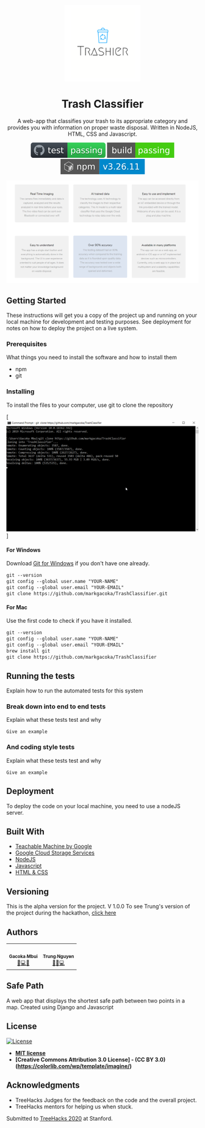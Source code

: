 <p align="center">
  <a href="https://trashier.appspot.com">
    <img width="200" src="images/trashier-logo.png">
  </a>
</p>

<h1 align="center">Trash Classifier</h1>
<div align="center">
A web-app that classifies your trash to its appropriate category and provides you with information on proper waste disposal. Written in NodeJS, HTML, CSS and Javascript.
  
[![Testing](https://github.com/markgacoka/TrashClassifier/blob/master/images/badge.svg)](https://github.com/markgacoka/TrashClassifier/issues)
[![Build Passing](https://github.com/markgacoka/TrashClassifier/blob/master/images/build.svg)](https://trashier.appspot.com)
[![NPM downloads](https://github.com/markgacoka/TrashClassifier/blob/master/images/npm.svg)](https://docs.npmjs.com/)
  
</div>

[![Features](https://github.com/markgacoka/TrashClassifier/blob/master/images/features.png)](http://trashier.appspot.com/)

## Getting Started

These instructions will get you a copy of the project up and running on your local machine for development and testing purposes. See deployment for notes on how to deploy the project on a live system.

### Prerequisites

What things you need to install the software and how to install them
* npm
* git

### Installing

To install the files to your computer, use git to clone the repository

[![Tutorial Video](https://github.com/markgacoka/TrashClassifier/blob/master/images/git-clone.gif)]


#### For Windows
Download [Git for Windows](https://gitforwindows.org/) if you don't have one already.

```
git --version
git config --global user.name "YOUR-NAME"
git config --global user.email "YOUR-EMAIL"
git clone https://github.com/markgacoka/TrashClassifier.git
```

#### For Mac
Use the first code to check if you have it installed.

```
git --version
git config --global user.name "YOUR-NAME"
git config --global user.email "YOUR-EMAIL"
brew install git
git clone https://github.com/markgacoka/TrashClassifier
```

## Running the tests

Explain how to run the automated tests for this system

### Break down into end to end tests

Explain what these tests test and why

```
Give an example
```

### And coding style tests

Explain what these tests test and why

```
Give an example
```

## Deployment

To deploy the code on your local machine, you need to use a nodeJS server.

## Built With

* [Teachable Machine by Google](https://teachablemachine.withgoogle.com/)
* [Google Cloud Storage Services](https://cloud.google.com/gcp/getting-started)
* [NodeJS](https://nodejs.org/en/docs/)
* [Javascript](https://developer.mozilla.org/en-US/docs/Web/JavaScript)
* [HTML & CSS](https://developer.mozilla.org/en-US/docs/Web/CSS)

## Versioning

This is the alpha version for the project. V 1.0.0
To see Trung's version of the project during the hackathon, [click here](https://treehacks-trashier.appspot.com/)

## Authors
<table>
  <tr>
    <td align="center"><a href="https://github.com/markgacoka"><img src="https://avatars2.githubusercontent.com/u/23658445?s=460&v=4" width="100px;" alt=""/><br /><sub><b>Gacoka Mbui</b></sub></a><br /><a href="https://github.com/markgacoka/SafePath" title="Backend and Documentation">📖💻🤔</a></td>
    <td align="center"><a href="https://github.com/Nguyen-ATrung"><img src="https://avatars2.githubusercontent.com/u/55957585?s=460&v=4" width="100px;" alt=""/><br /><sub><b>Trung Nguyen</b></sub></a><br /><a href="https://github.com/Nguyen-ATrung/Treehacks" title="Front End, Marketing and Design">🐛🎨💻</a></td>
  </tr>
</table>

<div>
  <h2>Safe Path</h2>
  <p>A web app that displays the shortest safe path between two points in a map. Created using Django and Javascript</p>
</div>

## License

[![License](http://img.shields.io/:license-mit-blue.svg?style=flat-square)](http://badges.mit-license.org)

- **[MIT license](http://opensource.org/licenses/mit-license.php)**
- **[Creative Commons Attribution 3.0 License] - (CC BY 3.0) (https://colorlib.com/wp/template/imagine/)**

## Acknowledgments
* TreeHacks Judges for the feedback on the code and the overall project.
* TreeHacks mentors for helping us when stuck.

Submitted to [TreeHacks 2020](https://devpost.com/software/trashier) at Stanford.

